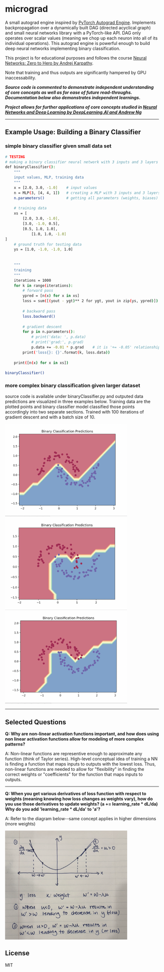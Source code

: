 # micrograd

A small autograd engine inspired by [PyTorch Autograd Engine](https://pytorch.org/blog/overview-of-pytorch-autograd-engine/). Implements backpropagation over a dynamically built DAG (directed acyclical graph) and small neural networks library with a PyTorch-like API. DAG only operates over scalar values (meaning we chop up each neuron into all of its individual operations). This autograd engine is powerful enough to build deep neural networks implementing binary classification. 

This project is for educational purposes and follows the course [Neural Networks: Zero to Hero by Andrej Karpathy](https://www.youtube.com/watch?v=VMj-3S1tku0&list=PLAqhIrjkxbuWI23v9cThsA9GvCAUhRvKZ&index=1). 

Note that training and thus outputs are significantly hampered by GPU inaccessability.

***Source code is commented to demonstrate independent understanding of core concepts as well as for ease of future read-throughs. Documentation below also demonstrates independent learnings.***

***Project allows for further applications of core concepts studied in [Neural Networks and Deep Learning by DeepLearning.AI and Andrew Ng](https://www.coursera.org/account/accomplishments/verify/ZJKF2ULGZVMS)***

___
## Example Usage: Building a Binary Classifier

### simple binary classifier given small data set
```bash
# TESTING
# making a binary classifier neural network with 3 inputs and 3 layers of 4, 4, 1, neurons respectively
def binaryClassifier():
    """
    input values, MLP, training data
    """
    x = [2.0, 3.0, -1.0]    # input values
    n = MLP(3, [4, 4, 1])   # creating a MLP with 3 inputs and 3 layers of 4, 4, 1, neurons respectively
    n.parameters()          # getting all parameters (weights, biases) for all the neurons

    # training data
    xs = [
        [2.0, 3.0, -1.0],
        [3.0, -1.0, 0.5],
        [0.5, 1.0, 1.0],
            [1.0, 1.0, -1.0]
]
    # ground truth for testing data
    ys = [1.0, -1.0, -1.0, 1.0]                                        
    

    """
    training
    """
    iterations = 1000
    for k in range(iterations):
        # forward pass
        ypred = [n(x) for x in xs]                                         # running forward propagation to get predictions
        loss = sum([(yout - ygt)** 2 for ygt, yout in zip(ys, ypred)])     # finding loss b/w ys and y pred using mean squared loss function and summing all losses together

        # backward pass
        loss.backward()                                                    # running backpropagation to get gradients of all the neurons relative to the summed loss

        # gradient descent
        for p in n.parameters():
            # print('data: ', p.data)
            # print('grad:', p.grad)
            p.data += -0.01 * p.grad    # it is '+= -0.05' relationship because the cost function is mean squared error, cost will always be positive meaning target loss is 0
        print('loss{}: {}'.format(k, loss.data))
    
    print([n(x) for x in xs])

binaryClassifier()
```

### more complex binary classification given larger dataset
source code is available under binaryClassifier.py and outputed data predictions are visualized in three examples below. Training data are the plotted points and binary classifier model classified those points accordingly into two separate sections. Trained with 100 iterations of gradient descent and with a batch size of 10.

<img src="images/data1.png" alt="data1" width="400"/>
<img src="images/data2.png" alt="data2" width="400"/>
<img src="images/data3.png" alt="data3" width="400"/>



___
## Selected Questions

**Q: Why are non-linear activation functions important, and how does using non linear activation functions allow
for modeling of more complex patterns?**

A: Non-linear functions are representive enough to approximate any function (think of Taylor series). High-level conceptual idea of training a NN is finding a function that maps inputs to outputs with the lowest loss. Thus, non-linear functions are needed to allow for "flexibility" in finding the correct weights or "coefficients" for the function that maps inputs to outputs.
___
**Q: When you get various derivatives of loss function with respect to weights (meaning knowing how loss changes as weights vary), how do you use those derivatives to update weights? (a += learning_rate * dL/da) Why do you add 'learning_rate * dL/da' to 'a'?**

A: Refer to the diagram below--same concept applies in higher dimensions (more weights)

<img src="images/question2_diagram.png" alt="data4" width="400"/>



## License
MIT

